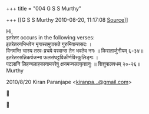+++
title = "004 G S S Murthy"

+++
[[G S S Murthy	2010-08-20, 11:17:08 [Source](https://groups.google.com/g/samskrita/c/DREIPSeT8oI)]]



Hi,  
इतरेतर occurs in the following verses:  
इतरेतरनभिभवेन मृगास्तमुपासते गुरुमिवान्तसदः ।  
विनमन्ति चास्य तरवः प्रचये परवान्स तेन भवतेव नगः ॥ किरातार्जुनीयम् ६-३४॥  
इतरेतरसन्निकर्षजन्मा फलसंघट्टविकीर्णविस्फुलिङ्गः ।  
पटलानि लिहन्बलाहकानामपरेषु क्षणमज्वलत्कृशानुः ॥ शिशुपालवधम् २०-२६॥  
Murthy  
  

2010/8/20 Kiran Paranjape \<[kiranpa...@gmail.com]()\>





